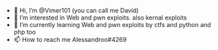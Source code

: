 - 👋 Hi, I’m @Vimer101 (you can call me David)
- 👀 I’m interested in Web and pwn exploits. also kernal exploits
- 🌱 I’m currently learning Web and pwn exploits by ctfs and python and php too
- 📫 How to reach me Alessandroo#4269

<!---
Vimer101/Vimer101 is a ✨ special ✨ repository because its `README.md` (this file) appears on your GitHub profile.
You can click the Preview link to take a look at your changes.
--->
